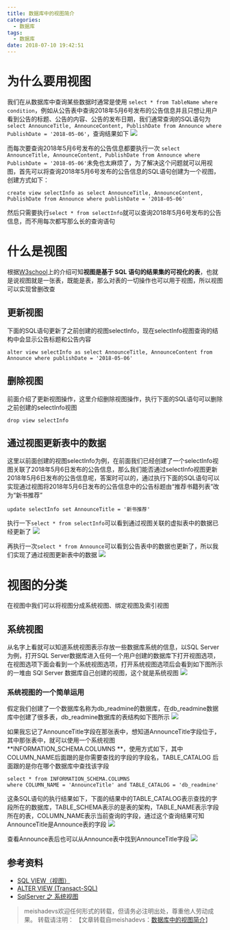 ```yaml
---
title: 数据库中的视图简介
categories:
  - 数据库
tags:
  - 数据库
date: 2018-07-10 19:42:51
---
```

# 为什么要用视图
我们在从数据库中查询某些数据时通常是使用 `select * from TableName where condition`，例如从公告表中查询2018年5月6号发布的公告信息并且只想让用户看到公告的标题、公告的内容、公告的发布日期，我们通常查询的SQL语句为`select AnnounceTitle, AnnounceContent, PublishDate from Announce where PublishDate = '2018-05-06'`，查询结果如下
![](http://oq3pg8pg4.bkt.clouddn.com/20180711.png)
<!--more-->

而每次要查询2018年5月6号发布的公告信息都要执行一次 `select AnnounceTitle, AnnounceContent, PublishDate from Announce where PublishDate = '2018-05-06'`未免也太麻烦了，为了解决这个问题就可以用视图，首先可以将查询2018年5月6号发布的公告信息的SQL语句创建为一个视图，创建方式如下：

	create view selectInfo as select AnnounceTitle, AnnounceContent, PublishDate from Announce where publishDate = '2018-05-06'
	
然后只需要执行`select * from selectInfo`就可以查询2018年5月6号发布的公告信息，而不用每次都写那么长的查询语句

# 什么是视图
根据[W3school](http://www.w3school.com.cn/sql/sql_view.asp)上的介绍可知**视图是基于 SQL 语句的结果集的可视化的表**，也就是说视图就是一张表，既能是表，那么对表的一切操作也可以用于视图，所以视图可以实现曾删改查

## 更新视图
下面的SQL语句更新了之前创建的视图selectInfo，现在selectInfo视图查询的结构中会显示公告标题和公告内容

	alter view selectInfo as select AnnounceTitle, AnnounceContent from Announce where publishDate = '2018-05-06'

##  删除视图
前面介绍了更新视图操作，这里介绍删除视图操作，执行下面的SQL语句可以删除之前创建的selectInfo视图

	drop view selectInfo

##  通过视图更新表中的数据
这里以前面创建的视图selectInfo为例，在前面我们已经创建了一个selectInfo视图关联了2018年5月6日发布的公告信息，那么我们能否通过selectInfo视图更新2018年5月6日发布的公告信息呢，答案时可以的，通过执行下面的SQL语句可以实现通过视图将2018年5月6日发布的公告信息中的公告标题由“推荐书籍列表”改为“新书推荐”

	update selectInfo set AnnounceTitle = '新书推荐'

执行一下`select * from selectInfo`可以看到通过视图关联的虚拟表中的数据已经更新了
![](http://oqdyj5870.bkt.clouddn.com/2018071502.png)

再执行一次`select * from Announce`可以看到公告表中的数据也更新了，所以我们实现了通过视图更新表中的数据
![](http://oqdyj5870.bkt.clouddn.com/2018071503.png)

# 视图的分类
在视图中我们可以将视图分成系统视图、绑定视图及索引视图

## 系统视图
从名字上看就可以知道系统视图表示存放一些数据库系统的信息，以SQL Server为例，打开SQL Server数据库进入任何一个用户创建的数据库下打开视图选项，在视图选项下面会看到一个系统视图选项，打开系统视图选项后会看到如下图所示的一堆由 SQl Server 数据库自己创建的视图，这个就是系统视图
![](http://oq3pg8pg4.bkt.clouddn.com/20180711102.png)

### 系统视图的一个简单运用
假定我们创建了一个数据库名称为db_readmine的数据库，在db_readmine数据库中创建了很多表，db_readmine数据库的表结构如下图所示
![](http://oq3pg8pg4.bkt.clouddn.com/2018071201.PNG)

如果我忘记了AnnounceTitle字段在那张表中，想知道AnnounceTitle字段位于，其中那张表中，就可以使用一个系统视图**INFORMATION_SCHEMA.COLUMNS **，使用方式如下，其中COLUMN_NAME后面跟的是你需要查找的字段的字段名，TABLE_CATALOG 后面跟的是你在哪个数据库中查找该字段

	select * from INFORMATION_SCHEMA.COLUMNS 
	where COLUMN_NAME = 'AnnounceTitle' and TABLE_CATALOG = 'db_readmine'

这条SQL语句的执行结果如下，下面的结果中的TABLE_CATALOG表示查找的字段所在的数据库，TABLE_SCHEMA表示的是表的架构，TABLE_NAME表示字段所在的表，COLUMN_NAME表示当前查询的字段，通过这个查询结果可知AnnounceTitle是Announce表的字段
![](http://oq3pg8pg4.bkt.clouddn.com/2018071202.png)

查看Announce表后也可以从Announce表中找到AnnounceTitle字段
![](http://oq3pg8pg4.bkt.clouddn.com/2018071203.jpg)


## 参考资料
- [SQL VIEW（视图）](http://www.w3school.com.cn/sql/sql_view.asp)
- [ALTER VIEW (Transact-SQL)](https://docs.microsoft.com/zh-cn/sql/t-sql/statements/alter-view-transact-sql?view=sql-server-2017)
- [SqlServer 之 系统视图](https://www.cnblogs.com/xinaixia/p/4218743.html)

> meishadevs欢迎任何形式的转载，但请务必注明出处，尊重他人劳动成果。
转载请注明： 【文章转载自meishadevs：[数据库中的视图简介](http://meishadevs.com/blog/%E6%95%B0%E6%8D%AE%E5%BA%93%E4%B8%AD%E7%9A%84%E8%A7%86%E5%9B%BE%E7%AE%80%E4%BB%8B/)】